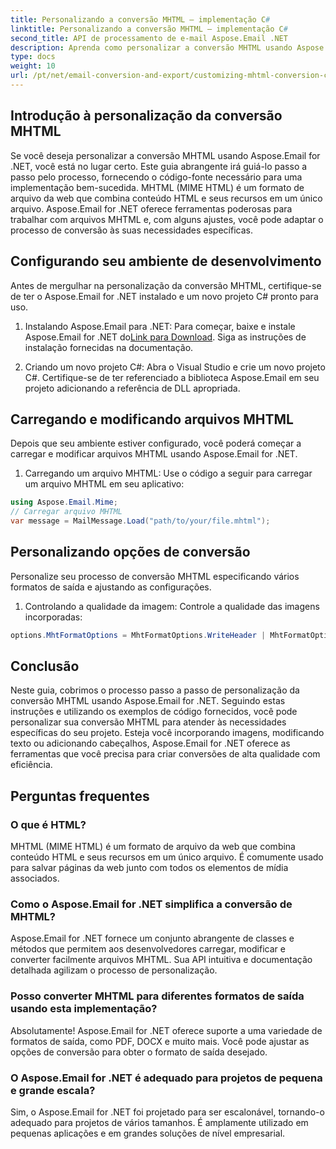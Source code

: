 ```yaml
---
title: Personalizando a conversão MHTML – implementação C#
linktitle: Personalizando a conversão MHTML – implementação C#
second_title: API de processamento de e-mail Aspose.Email .NET
description: Aprenda como personalizar a conversão MHTML usando Aspose.Email for .NET. Guia passo a passo com código-fonte C#.
type: docs
weight: 10
url: /pt/net/email-conversion-and-export/customizing-mhtml-conversion-csharp-implementation/
---
```


## Introdução à personalização da conversão MHTML

Se você deseja personalizar a conversão MHTML usando Aspose.Email for .NET, você está no lugar certo. Este guia abrangente irá guiá-lo passo a passo pelo processo, fornecendo o código-fonte necessário para uma implementação bem-sucedida. MHTML (MIME HTML) é um formato de arquivo da web que combina conteúdo HTML e seus recursos em um único arquivo. Aspose.Email for .NET oferece ferramentas poderosas para trabalhar com arquivos MHTML e, com alguns ajustes, você pode adaptar o processo de conversão às suas necessidades específicas.

## Configurando seu ambiente de desenvolvimento

Antes de mergulhar na personalização da conversão MHTML, certifique-se de ter o Aspose.Email for .NET instalado e um novo projeto C# pronto para uso.

1. Instalando Aspose.Email para .NET:
Para começar, baixe e instale Aspose.Email for .NET do[Link para Download](https://releases.aspose.com/email/net). Siga as instruções de instalação fornecidas na documentação.

2. Criando um novo projeto C#:
Abra o Visual Studio e crie um novo projeto C#. Certifique-se de ter referenciado a biblioteca Aspose.Email em seu projeto adicionando a referência de DLL apropriada.

## Carregando e modificando arquivos MHTML

Depois que seu ambiente estiver configurado, você poderá começar a carregar e modificar arquivos MHTML usando Aspose.Email for .NET.

1. Carregando um arquivo MHTML:
Use o código a seguir para carregar um arquivo MHTML em seu aplicativo:

```csharp
using Aspose.Email.Mime;
// Carregar arquivo MHTML
var message = MailMessage.Load("path/to/your/file.mhtml");
```

## Personalizando opções de conversão

Personalize seu processo de conversão MHTML especificando vários formatos de saída e ajustando as configurações.

1. Controlando a qualidade da imagem:
Controle a qualidade das imagens incorporadas:

```csharp
options.MhtFormatOptions = MhtFormatOptions.WriteHeader | MhtFormatOptions.HideExtraPrintHeader;
```

## Conclusão

Neste guia, cobrimos o processo passo a passo de personalização da conversão MHTML usando Aspose.Email for .NET. Seguindo estas instruções e utilizando os exemplos de código fornecidos, você pode personalizar sua conversão MHTML para atender às necessidades específicas do seu projeto. Esteja você incorporando imagens, modificando texto ou adicionando cabeçalhos, Aspose.Email for .NET oferece as ferramentas que você precisa para criar conversões de alta qualidade com eficiência.

## Perguntas frequentes

### O que é HTML?

MHTML (MIME HTML) é um formato de arquivo da web que combina conteúdo HTML e seus recursos em um único arquivo. É comumente usado para salvar páginas da web junto com todos os elementos de mídia associados.

### Como o Aspose.Email for .NET simplifica a conversão de MHTML?

Aspose.Email for .NET fornece um conjunto abrangente de classes e métodos que permitem aos desenvolvedores carregar, modificar e converter facilmente arquivos MHTML. Sua API intuitiva e documentação detalhada agilizam o processo de personalização.

### Posso converter MHTML para diferentes formatos de saída usando esta implementação?

Absolutamente! Aspose.Email for .NET oferece suporte a uma variedade de formatos de saída, como PDF, DOCX e muito mais. Você pode ajustar as opções de conversão para obter o formato de saída desejado.

### O Aspose.Email for .NET é adequado para projetos de pequena e grande escala?

Sim, o Aspose.Email for .NET foi projetado para ser escalonável, tornando-o adequado para projetos de vários tamanhos. É amplamente utilizado em pequenas aplicações e em grandes soluções de nível empresarial.